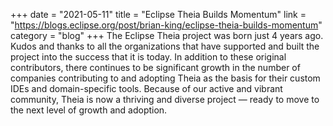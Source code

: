 +++
date = "2021-05-11"
title = "Eclipse Theia Builds Momentum"
link = "https://blogs.eclipse.org/post/brian-king/eclipse-theia-builds-momentum"
category = "blog"
+++
The Eclipse Theia project was born just 4 years ago. Kudos and thanks to all the organizations that have supported and built the project into the success that it is today. In addition to these original contributors, there continues to be significant growth in the number of companies contributing to and adopting Theia as the basis for their custom IDEs and domain-specific tools. Because of our active and vibrant community, Theia is now a thriving and diverse project — ready to move to the next level of growth and adoption.